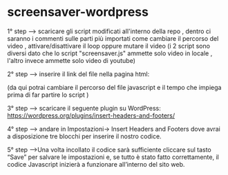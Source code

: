 # screensaver-wordpress
1° step --> scaricare gli script modificati all'interno della repo  , dentro ci saranno i commenti sulle parti più importati come cambiare il percorso del video , attivare/disattivare il loop oppure mutare il video (i 2 script sono diversi dato che lo script "screensaver.js" ammette solo video in locale , l'altro invece ammette solo video di youtube)

2° step --> inserire il link del file nella pagina html: 
<script src="script/screensaver.js" timeout="100000000"></script>

(da qui potrai cambiare il percorso del file javascript e il tempo che impiega prima di far partire lo script ) 

3° step --> scaricare il seguente plugin su WordPress: https://wordpress.org/plugins/insert-headers-and-footers/

4° step --> andare in Impostazioni-> Insert Headers and Footers  dove avrai a disposizione tre blocchi per inserire il nostro codice.

5° step -->Una volta incollato il codice sarà sufficiente cliccare sul tasto “Save” per salvare le impostazioni e, se tutto è stato fatto correttamente, il codice Javascript inizierà a funzionare all’interno del sito web.

